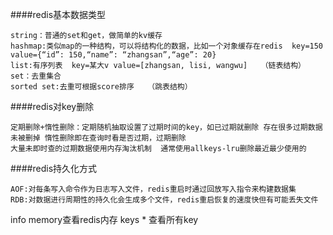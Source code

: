 ####redis基本数据类型

	string：普通的set和get，做简单的kv缓存
	hashmap:类似map的一种结构，可以将结构化的数据，比如一个对象缓存在redis  key=150 value={“id”: 150,“name”: “zhangsan”,“age”: 20}
	list:有序列表  key=某大v value=[zhangsan, lisi, wangwu]   （链表结构）
	set：去重集合
	sorted set:去重可根据score排序   （跳表结构）
####redis对key删除

	定期删除+惰性删除：定期随机抽取设置了过期时间的key，如已过期就删除 存在很多过期数据未被删掉 惰性删除即在查询时看是否过期，过期删除
	大量未即时查的过期数据使用内存淘汰机制  通常使用allkeys-lru删除最近最少使用的
####redis持久化方式

	AOF:对每条写入命令作为日志写入文件，redis重启时通过回放写入指令来构建数据集
	RDB:对数据进行周期性的持久化会生成多个文件，redis重启恢复的速度快但有可能丢失文件
info memory查看redis内存   keys * 查看所有key
